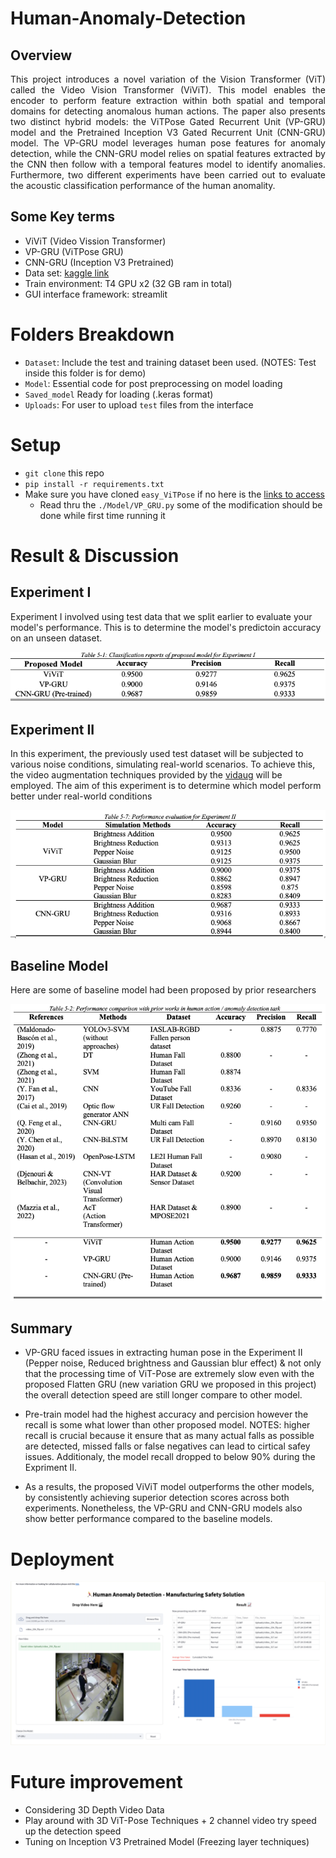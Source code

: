 # Human-Anomaly-Detection
## Overview
<div style="text-align: justify">
This project introduces a novel variation of the Vision Transformer (ViT) called the Video Vision Transformer (ViViT). This model enables the encoder to perform feature extraction within both spatial and temporal domains for detecting anomalous human actions. The paper also presents two distinct hybrid models: the ViTPose Gated Recurrent Unit (VP-GRU) model and the Pretrained Inception V3 Gated Recurrent Unit (CNN-GRU) model. The VP-GRU model leverages human pose features for anomaly detection, while the CNN-GRU model relies on spatial features extracted by the CNN then follow with a temporal features model to identify anomalies. Furthermore, two different experiments have been carried out to evaluate the acoustic classification performance of the human anomality. 
</div>

## Some Key terms
- ViViT (Video Vission Transformer)
- VP-GRU (ViTPose GRU)
- CNN-GRU (Inception V3 Pretrained)
- Data set: [kaggle link](https://www.kaggle.com/datasets/ngoduy/dataset-video-for-human-action-recognition)
- Train environment: T4 GPU x2 (32 GB ram in total)
- GUI interface framework: streamlit


# Folders Breakdown
- `Dataset`: Include the test and training dataset been used. (NOTES: Test inside this folder is for demo)
- `Model`: Essential code for post preprocessing on model loading
- `Saved_model` Ready for loading (.keras format)
- `Uploads`: For user to upload `test` files from the interface

# Setup
- `git clone` this repo
- `pip install -r requirements.txt`
- Make sure you have cloned `easy_ViTPose` if no here is the [links to access](https://github.com/JunkyByte/easy_ViTPose)
    - Read thru the `./Model/VP_GRU.py` some of the modification should be done while first time running it
    
# Result & Discussion
## Experiment I
Experiment I involved using test data that we split earlier to evaluate your model's performance. This is to determine the model's predictoin accuracy on an unseen dataset. 

![Result](./Results/Experiment1_results.png)

## Experiment II
In this experiment, the previously used test dataset will be subjected to various noise conditions, simulating real-world scenarios. To achieve this, the video augmentation techniques provided by the [vidaug](https://github.com/okankop/vidaug) will be employed. The aim of this experiment is to determine which model perform better under real-world conditions

![Result](./Results/Experiment2_results.png)

## Baseline Model
Here are some of baseline model had been proposed by prior researchers

![Result](./Results/Baseline_model_results.png)

## Summary
- VP-GRU faced issues in extracting human pose in the Experiment II (Pepper noise, Reduced brightness and Gaussian blur effect) & not only that the processing time of ViT-Pose are extremely slow even with the proposed Flatten GRU (new variation GRU we proposed in this project) the overall detection speed are still longer compare to other model.

- Pre-train model had the highest accuracy and percision however the recall is some what lower than other proposed model. NOTES: higher recall is crucial because it ensure that as many actual falls as possible are detected, missed falls or false negatives can lead to cirtical safey issues. Additionaly, the model recall dropped to below 90% during the Expriment II. 

- As a results, the proposed ViViT model outperforms the other models, by consistently achieving superior detection scores across both experiments. Nonetheless, the VP-GRU and CNN-GRU models also show better performance compared to the baseline models. 

# Deployment
![Result](./Results/Deployment_result.png)


# Future improvement
- Considering 3D Depth Video Data
- Play around with 3D ViT-Pose Techniques + 2 channel video try speed up the detection speed
- Tuning on Inception V3 Pretrained Model (Freezing layer techniques)
